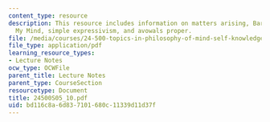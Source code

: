 ```yaml
---
content_type: resource
description: This resource includes information on matters arising, Bar-On?s Speaking
  My Mind, simple expressivism, and avowals proper.
file: /media/courses/24-500-topics-in-philosophy-of-mind-self-knowledge-spring-2005/bd116c8a6d837101680c11339d11d37f_24500S05_10.pdf
file_type: application/pdf
learning_resource_types:
- Lecture Notes
ocw_type: OCWFile
parent_title: Lecture Notes
parent_type: CourseSection
resourcetype: Document
title: 24500S05_10.pdf
uid: bd116c8a-6d83-7101-680c-11339d11d37f
---
```

